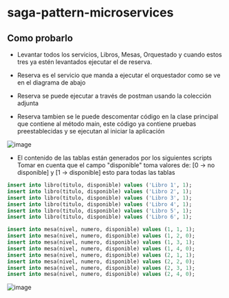 # saga-pattern-microservices

## Como probarlo
* Levantar todos los servicios, Libros, Mesas, Orquestado y cuando estos tres ya estén levantados ejecutar el de reserva.

* Reserva es el servicio que manda a ejecutar el orquestador como se ve en el diagrama de abajo

* Reserva se puede ejecutar a través de postman usando la colección adjunta
* Reserva tambien se le puede descomentar código en la clase principal que contiene al método main, 
este código ya contiene pruebas preestablecidas y se ejecutan al iniciar la aplicación

![image](https://user-images.githubusercontent.com/60149403/218288888-bcb2a482-60e6-4fd5-9216-319ec4e78e0b.png)

* El contenido de las tablas están generados por los siguientes scripts 
Tomar en cuenta que el campo "disponible" toma valores de: [0 -> no disponible] y [1 -> disponible] esto para todas las tablas

```sql
insert into libro(titulo, disponible) values ('Libro 1', 1);
insert into libro(titulo, disponible) values ('Libro 2', 1);
insert into libro(titulo, disponible) values ('Libro 3', 1);
insert into libro(titulo, disponible) values ('Libro 4', 1);
insert into libro(titulo, disponible) values ('Libro 5', 1);
insert into libro(titulo, disponible) values ('Libro 6', 1);

insert into mesa(nivel, numero, disponible) values (1, 1, 1);
insert into mesa(nivel, numero, disponible) values (1, 2, 0);
insert into mesa(nivel, numero, disponible) values (1, 3, 1);
insert into mesa(nivel, numero, disponible) values (1, 4, 0);
insert into mesa(nivel, numero, disponible) values (2, 1, 1);
insert into mesa(nivel, numero, disponible) values (2, 2, 0);
insert into mesa(nivel, numero, disponible) values (2, 3, 1);
insert into mesa(nivel, numero, disponible) values (2, 4, 0);
```

![image](https://user-images.githubusercontent.com/60149403/218288876-f6e23965-2077-4f12-b73b-dcd0d78d4dfb.png)

